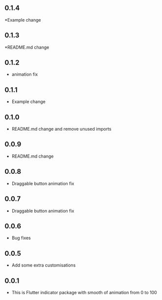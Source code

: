## 0.1.4
*Example change

## 0.1.3
*README.md change

## 0.1.2
* animation fix

## 0.1.1
* Example change

## 0.1.0
* README.md change and remove unused imports
## 0.0.9
* README.md change

## 0.0.8
* Draggable button animation fix

## 0.0.7
* Draggable button animation fix

## 0.0.6

* Bug fixes

## 0.0.5

* Add some extra customisations

## 0.0.1

* This is Flutter indicator package with smooth of animation from 0 to 100




